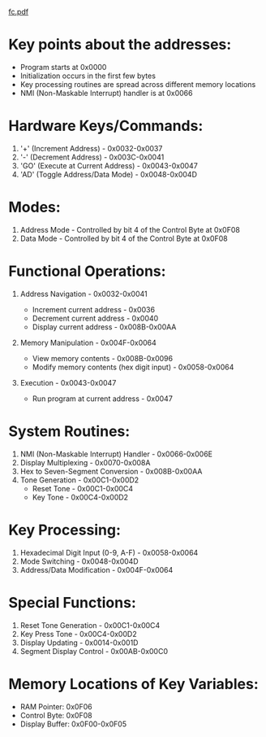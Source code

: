 [fc.pdf](https://github.com/user-attachments/files/18838493/fc.pdf)


# Key points about the addresses:
- Program starts at 0x0000
- Initialization occurs in the first few bytes
- Key processing routines are spread across different memory locations
- NMI (Non-Maskable Interrupt) handler is at 0x0066


# Hardware Keys/Commands:
1. '+' (Increment Address) - 0x0032-0x0037
2. '-' (Decrement Address) - 0x003C-0x0041
3. 'GO' (Execute at Current Address) - 0x0043-0x0047
4. 'AD' (Toggle Address/Data Mode) - 0x0048-0x004D

# Modes:
1. Address Mode - Controlled by bit 4 of the Control Byte at 0x0F08
2. Data Mode - Controlled by bit 4 of the Control Byte at 0x0F08

# Functional Operations:
1. Address Navigation - 0x0032-0x0041
   - Increment current address - 0x0036
   - Decrement current address - 0x0040
   - Display current address - 0x008B-0x00AA

2. Memory Manipulation - 0x004F-0x0064
   - View memory contents - 0x008B-0x0096
   - Modify memory contents (hex digit input) - 0x0058-0x0064

3. Execution - 0x0043-0x0047
   - Run program at current address - 0x0047

# System Routines:
1. NMI (Non-Maskable Interrupt) Handler - 0x0066-0x006E
2. Display Multiplexing - 0x0070-0x008A
3. Hex to Seven-Segment Conversion - 0x008B-0x00AA
4. Tone Generation - 0x00C1-0x00D2
   - Reset Tone - 0x00C1-0x00C4
   - Key Tone - 0x00C4-0x00D2

# Key Processing:
1. Hexadecimal Digit Input (0-9, A-F) - 0x0058-0x0064
2. Mode Switching - 0x0048-0x004D
3. Address/Data Modification - 0x004F-0x0064

# Special Functions:
1. Reset Tone Generation - 0x00C1-0x00C4
2. Key Press Tone - 0x00C4-0x00D2
3. Display Updating - 0x0014-0x001D
4. Segment Display Control - 0x00AB-0x00C0

# Memory Locations of Key Variables:
- RAM Pointer: 0x0F06
- Control Byte: 0x0F08
- Display Buffer: 0x0F00-0x0F05


